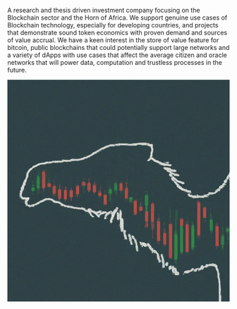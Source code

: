 A research and thesis driven investment company focusing on the Blockchain sector and the Horn of Africa. We support genuine use cases of Blockchain technology, especially for developing countries, and projects that demonstrate sound token economics with proven demand and sources of value accrual. We have a keen interest in the store of value feature for bitcoin, public blockchains that could potentially support large networks and a variety of dApps with use cases that affect the average citizen and oracle networks that will power data, computation and trustless processes in the future.

![Logo](images/nclogo.jpeg)
